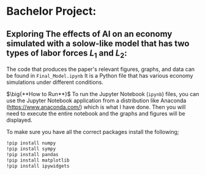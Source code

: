 # Bachelor Project:
## Exploring The effects of AI on an economy simulated with a solow-like model that has two types of labor forces $L_1$ and $L_2$:

The code that produces the paper's relevant figures, graphs, and data can be found in $\texttt{Final\_{ }Model.ipynb}$
It is a Python file that has various economy simulations under different conditions.  

$\big{**How to Run**}$
To run the Jupyter Notebook ($\texttt{ipynb}$) files, you can use the Jupyter Notebook application from a distribution like Anaconda (https://www.anaconda.com/) which is what I have done. Then you will need to execute the entire notebook and the graphs and figures will be displayed.

To make sure you have all the correct packages install the following;
```bash
!pip install numpy
!pip install sympy
!pip install pandas
!pip install matplotlib
!pip install ipywidgets
```



